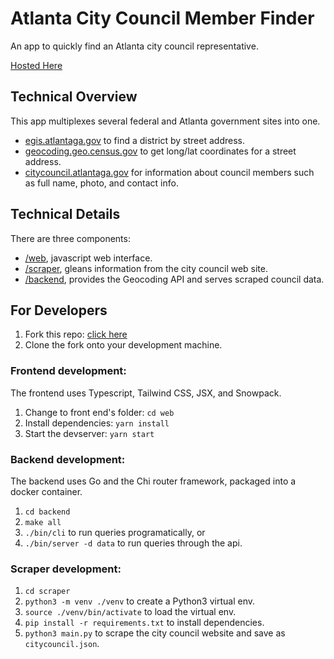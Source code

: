 # Atlanta City Council Member Finder

An app to quickly find an Atlanta city council representative.

[Hosted Here](https://abrie.github.io/atl-find-council-member)

## Technical Overview

This app multiplexes several federal and Atlanta government sites into one.

- [egis.atlantaga.gov](http://egis.atlantaga.gov/app/home/index.html) to find a district by street address.
- [geocoding.geo.census.gov](https://geocoding.geo.census.gov/) to get long/lat coordinates for a street address.
- [citycouncil.atlantaga.gov](https://citycouncil.atlantaga.gov/council-members) for information about council members such as full name, photo, and contact info.

## Technical Details

There are three components:

- [/web](web), javascript web interface.
- [/scraper](scraper), gleans information from the city council web site.
- [/backend](backend), provides the Geocoding API and serves scraped council data.

## For Developers

1. Fork this repo: [click here](https://github.com/abrie/atl-find-council-member/fork)
2. Clone the fork onto your development machine.

### Frontend development:

The frontend uses Typescript, Tailwind CSS, JSX, and Snowpack.

1. Change to front end's folder: `cd web`
2. Install dependencies: `yarn install`
3. Start the devserver: `yarn start`

### Backend development:

The backend uses Go and the Chi router framework, packaged into a docker container.

1. `cd backend`
2. `make all`
3. `./bin/cli` to run queries programatically, or
4. `./bin/server -d data` to run queries through the api.

### Scraper development:

1. `cd scraper`
2. `python3 -m venv ./venv` to create a Python3 virtual env.
3. `source ./venv/bin/activate` to load the virtual env.
4. `pip install -r requirements.txt` to install dependencies.
5. `python3 main.py` to scrape the city council website and save as `citycouncil.json`.
